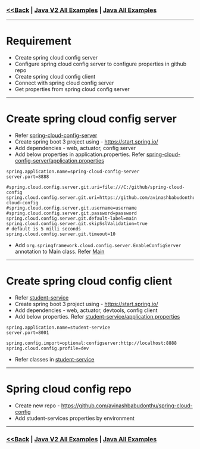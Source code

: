 ### [<<Back](../README.md) | [Java V2 All Examples](https://github.com/avinashbabudonthu/java/blob/master/java-v2/README.md) | [Java All Examples](https://github.com/avinashbabudonthu/java/blob/master/README.md)
------
# Requirement
* Create spring cloud config server
* Configure spring cloud config server to configure properties in github repo
* Create spring cloud config client
* Connect with spring cloud config server
* Get properties from spring cloud config server
------
# Create spring cloud config server
* Refer [spring-cloud-config-server](spring-cloud-config-server)
* Create spring boot 3 project using - https://start.spring.io/
* Add dependencies - web, actuator, config server
* Add below properties in application.properties. Refer [spring-cloud-config-server/application.properties](spring-cloud-config-server/src/main/resources/application.properties)
```
spring.application.name=spring-cloud-config-server
server.port=8888

#spring.cloud.config.server.git.uri=file:///C:/github/spring-cloud-config
spring.cloud.config.server.git.uri=https://github.com/avinashbabudonthu/spring-cloud-config
#spring.cloud.config.server.git.username=username
#spring.cloud.config.server.git.password=password
spring.cloud.config.server.git.default-label=main
spring.cloud.config.server.git.skipSslValidation=true
# default is 5 milli seconds
spring.cloud.config.server.git.timeout=10
```
* Add `org.springframework.cloud.config.server.EnableConfigServer` annotation to Main class. Refer [Main](spring-cloud-config-server/src/main/java/com/java/Main.java)
------
# Create spring cloud config client
* Refer [student-service](student-service)
* Create spring boot 3 project using - https://start.spring.io/
* Add dependencies - web, actuator, devtools, config client
* Add below properties. Refer [student-service/application.properties](student-service/src/main/resources/application.properties)
```
spring.application.name=student-service
server.port=8001

spring.config.import=optional:configserver:http://localhost:8888
spring.cloud.config.profile=dev
```
* Refer classes in [student-service](student-service)
------
# Spring cloud config repo
* Create new repo - https://github.com/avinashbabudonthu/spring-cloud-config
* Add student-services properties by environment
------
### [<<Back](../README.md) | [Java V2 All Examples](https://github.com/avinashbabudonthu/java/blob/master/java-v2/README.md) | [Java All Examples](https://github.com/avinashbabudonthu/java/blob/master/README.md)